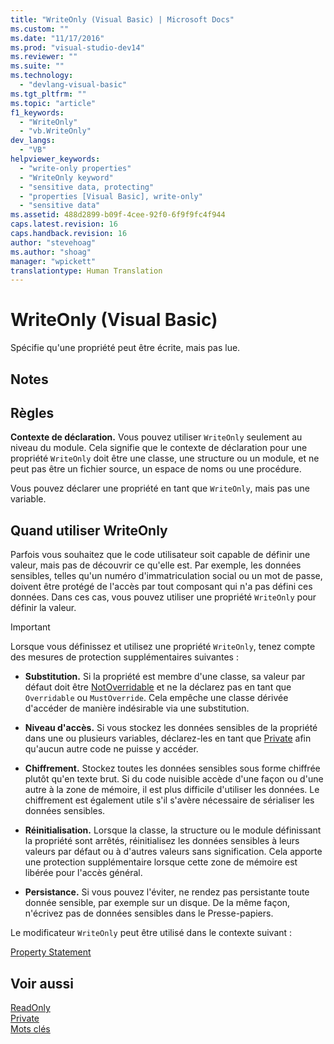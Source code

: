 ```yaml
---
title: "WriteOnly (Visual Basic) | Microsoft Docs"
ms.custom: ""
ms.date: "11/17/2016"
ms.prod: "visual-studio-dev14"
ms.reviewer: ""
ms.suite: ""
ms.technology: 
  - "devlang-visual-basic"
ms.tgt_pltfrm: ""
ms.topic: "article"
f1_keywords: 
  - "WriteOnly"
  - "vb.WriteOnly"
dev_langs: 
  - "VB"
helpviewer_keywords: 
  - "write-only properties"
  - "WriteOnly keyword"
  - "sensitive data, protecting"
  - "properties [Visual Basic], write-only"
  - "sensitive data"
ms.assetid: 488d2899-b09f-4cee-92f0-6f9f9fc4f944
caps.latest.revision: 16
caps.handback.revision: 16
author: "stevehoag"
ms.author: "shoag"
manager: "wpickett"
translationtype: Human Translation
---
```

# WriteOnly (Visual Basic)
Spécifie qu'une propriété peut être écrite, mais pas lue.  
  
## Notes  
  
## Règles  
 **Contexte de déclaration.** Vous pouvez utiliser `WriteOnly` seulement au niveau du module.  Cela signifie que le contexte de déclaration pour une propriété `WriteOnly` doit être une classe, une structure ou un module, et ne peut pas être un fichier source, un espace de noms ou une procédure.  
  
 Vous pouvez déclarer une propriété en tant que `WriteOnly`, mais pas une variable.  
  
## Quand utiliser WriteOnly  
 Parfois vous souhaitez que le code utilisateur soit capable de définir une valeur, mais pas de découvrir ce qu'elle est.  Par exemple, les données sensibles, telles qu'un numéro d'immatriculation social ou un mot de passe, doivent être protégé de l'accès par tout composant qui n'a pas défini ces données.  Dans ces cas, vous pouvez utiliser une propriété `WriteOnly` pour définir la valeur.  
  
> [!IMPORTANT]
>  Lorsque vous définissez et utilisez une propriété `WriteOnly`, tenez compte des mesures de protection supplémentaires suivantes :  
  
-   **Substitution.** Si la propriété est membre d'une classe, sa valeur par défaut doit être [NotOverridable](../../../visual-basic/language-reference/modifiers/notoverridable.md) et ne la déclarez pas en tant que `Overridable` ou `MustOverride`.  Cela empêche une classe dérivée d'accéder de manière indésirable via une substitution.  
  
-   **Niveau d'accès.** Si vous stockez les données sensibles de la propriété dans une ou plusieurs variables, déclarez\-les en tant que [Private](../../../visual-basic/language-reference/modifiers/private.md) afin qu'aucun autre code ne puisse y accéder.  
  
-   **Chiffrement.** Stockez toutes les données sensibles sous forme chiffrée plutôt qu'en texte brut.  Si du code nuisible accède d'une façon ou d'une autre à la zone de mémoire, il est plus difficile d'utiliser les données.  Le chiffrement est également utile s'il s'avère nécessaire de sérialiser les données sensibles.  
  
-   **Réinitialisation.** Lorsque la classe, la structure ou le module définissant la propriété sont arrêtés, réinitialisez les données sensibles à leurs valeurs par défaut ou à d'autres valeurs sans signification.  Cela apporte une protection supplémentaire lorsque cette zone de mémoire est libérée pour l'accès général.  
  
-   **Persistance.** Si vous pouvez l'éviter, ne rendez pas persistante toute donnée sensible, par exemple sur un disque.  De la même façon, n'écrivez pas de données sensibles dans le Presse\-papiers.  
  
 Le modificateur `WriteOnly` peut être utilisé dans le contexte suivant :  
  
 [Property Statement](../../../visual-basic/language-reference/statements/property-statement.md)  
  
## Voir aussi  
 [ReadOnly](../../../visual-basic/language-reference/modifiers/readonly.md)   
 [Private](../../../visual-basic/language-reference/modifiers/private.md)   
 [Mots clés](../../../visual-basic/language-reference/keywords/index.md)